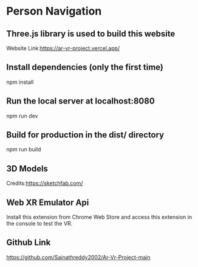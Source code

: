 # Person Navigation
## Three.js library is used to build this website
 Website Link:https://ar-vr-project.vercel.app/

## Install dependencies (only the first time)
npm install

## Run the local server at localhost:8080
npm run dev

## Build for production in the dist/ directory
npm run build

## 3D Models 
Credits:https://sketchfab.com/

## Web XR Emulator Api
Install this extension from Chrome Web Store and access this extension in the console to test the VR.

## Github Link
https://github.com/Sainathreddy2002/Ar-Vr-Project-main
